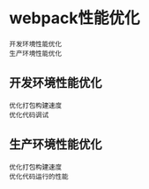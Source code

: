 # webpack性能优化
    开发环境性能优化
    生产环境性能优化
## 开发环境性能优化
    优化打包构建速度
    优化代码调试

## 生产环境性能优化
    优化打包构建速度
    优化代码运行的性能

